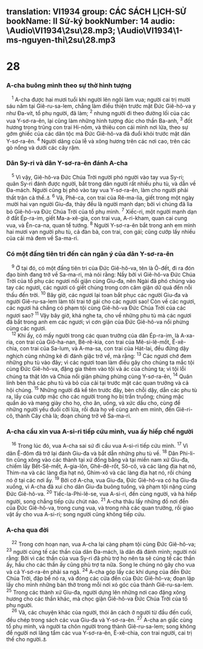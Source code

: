 translation: VI1934
group: CÁC SÁCH LỊCH-SỬ
bookName: II Sử-ký 
bookNumber: 14
audio: \Audio\VI1934\2su\28.mp3; \Audio\VI1934\1-ms-nguyen-thi\2su\28.mp3
-------

<div class="title"><h1>28</h1><h3>A-cha buông mình theo sự thờ hình tượng</h3></div>
<span class="verse 2su_28_1"> <sup>1</sup> A-cha được hai mươi tuổi khi người lên ngôi làm vua; người cai trị mười sáu năm tại Giê-ru-sa-lem, chẳng làm điều thiện trước mặt Đức Giê-hô-va y như Đa-vít, tổ phụ người, đã làm; </span>
<span class="verse 2su_28_2"><sup>2</sup> nhưng người đi theo đường lối của các vua Y-sơ-ra-ên, lại cũng làm những hình tượng đúc cho thần Ba-anh, </span>
<span class="verse 2su_28_3"><sup>3</sup> đốt hương trong trũng con trai Hi-nôm, và thiêu con cái mình nơi lửa, theo sự gớm ghiếc của các dân tộc mà Đức Giê-hô-va đã đuổi khỏi trước mặt dân Y-sơ-ra-ên. </span>
<span class="verse 2su_28_4"><sup>4</sup> Người dâng của lễ và xông hương trên các nơi cao, trên các gò nổng và dưới các cây rậm. <br/></span>
<div class="title"><h3>Dân Sy-ri và dân Y-sơ-ra-ên đánh A-cha</h3></div>
<span class="verse 2su_28_5"> <sup>5</sup> Vì vậy, Giê-hô-va Đức Chúa Trời người phó người vào tay vua Sy-ri; quân Sy-ri đánh được người, bắt trong dân người rất nhiều phu tù, và dẫn về Đa-mách. Người cũng bị phó vào tay vua Y-sơ-ra-ên, làm cho người phải thất trận cả thể.<a data-toggle="tooltip" data-placement="bottom" title="2Vua 16:5; Es 7:1">⚓</a></span>
<span class="verse 2su_28_6"><sup>6</sup> Vả, Phê-ca, con trai của Rê-ma-lia, giết trong một ngày mười hai vạn người Giu-đa, thảy đều là người mạnh dạn; bởi vì chúng đã lìa bỏ Giê-hô-va Đức Chúa Trời của tổ phụ mình. </span>
<span class="verse 2su_28_7"><sup>7</sup> Xiếc-ri, một người mạnh dạn ở đất Ép-ra-im, giết Ma-a-xê-gia, con trai vua, A-ri-kham, quan cai cung vua, và Ên-ca-na, quan tể tướng. </span>
<span class="verse 2su_28_8"><sup>8</sup> Người Y-sơ-ra-ên bắt trong anh em mình hai mươi vạn người phu tù, cả đàn bà, con trai, con gái; cũng cướp lấy nhiều của cải mà đem về Sa-ma-ri. <br/></span>
<div class="title"><h3>Có một đấng tiên tri đến cản ngăn ý của dân Y-sơ-ra-ên</h3></div>
<span class="verse 2su_28_9"> <sup>9</sup> Ở tại đó, có một đấng tiên tri của Đức Giê-hô-va, tên là Ô-đết, đi ra đón đạo binh đang trở về Sa-ma-ri, mà nói rằng: Nầy bởi vì Giê-hô-va Đức Chúa Trời của tổ phụ các ngươi nổi giận cùng Giu-đa, nên Ngài đã phó chúng vào tay các ngươi, các ngươi có giết chúng trong cơn căm giận dữ quá đến nỗi thấu đến trời. </span>
<span class="verse 2su_28_10"><sup>10</sup> Bây giờ, các ngươi lại toan bắt phục các người Giu-đa và người Giê-ru-sa-lem làm tôi trai tớ gái cho các ngươi sao! Còn về các ngươi, các ngươi há chẳng có phạm tội cùng Giê-hô-va Đức Chúa Trời của các ngươi sao? </span>
<span class="verse 2su_28_11"><sup>11</sup> Vậy bây giờ, khá nghe ta, cho về những phu tù mà các ngươi đã bắt trong anh em các ngươi; vì cơn giận của Đức Giê-hô-va nổi phừng cùng các ngươi. <br/></span>
<span class="verse 2su_28_12"> <sup>12</sup> Khi ấy, có mấy người trong các quan trưởng của dân Ép-ra-im, là A-xa-ria, con trai của Giô-ha-nan, Bê-rê-kia, con trai của Mê-si-lê-mốt, Ê-xê-chia, con trai của Sa-lum, và A-ma-sa, con trai của Hát-lai, đều đứng dậy nghịch cùng những kẻ đi đánh giặc trở về, mà rằng: </span>
<span class="verse 2su_28_13"><sup>13</sup> Các ngươi chớ đem những phu tù vào đây; vì các ngươi toan làm điều gây cho chúng ta mắc tội cùng Đức Giê-hô-va, đặng gia thêm vào tội và ác của chúng ta; vì tội lỗi chúng ta thật lớn và Chúa nổi giận phừng phừng cùng Y-sơ-ra-ên, </span>
<span class="verse 2su_28_14"><sup>14</sup> Quân lính bèn thả các phu tù và bỏ của cải tại trước mặt các quan trưởng và cả hội chúng. </span>
<span class="verse 2su_28_15"><sup>15</sup> Những người đã kể tên trước đây, bèn chỗi dậy, dẫn các phu tù ra, lấy của cướp mặc cho các người trong họ bị trần truồng; chúng mặc quần áo và mang giày cho họ, cho ăn, uống, và xức dầu cho, cùng để những người yếu đuối cỡi lừa, rồi đưa họ về cùng anh em mình, đến Giê-ri-cô, thành Cây chà là; đoạn chúng trở về Sa-ma-ri. <br/></span>
<div class="title"><h3>A-cha cầu xin vua A-si-ri tiếp cứu mình, vua ấy hiếp chế người</h3></div>
<span class="verse 2su_28_16"> <sup>16</sup> Trong lúc đó, vua A-cha sai sứ đi cầu vua A-si-ri tiếp cứu mình. </span>
<span class="verse 2su_28_17"><sup>17</sup> Vì dân Ê-đôm đã trở lại đánh Giu-đa và bắt dẫn những phu tù về. </span>
<span class="verse 2su_28_18"><sup>18</sup> Dân Phi-li-tin cũng xông vào các thành tại xứ đồng bằng và tại miền nam xứ Giu-đa, chiếm lấy Bết-Sê-mết, A-gia-lôn, Ghê-đê-rốt, Sô-cô, và các làng địa hạt nó, Thim-na và các làng địa hạt nó, Ghim-xô và các làng địa hạt nó, rồi chúng nó ở tại các nơi ấy. </span>
<span class="verse 2su_28_19"><sup>19</sup> Bởi cớ A-cha, vua Giu-đa, Đức Giê-hô-va có hạ Giu-đa xuống, vì A-cha đã xui cho dân Giu-đa buông tuồng, và phạm tội nặng cùng Đức Giê-hô-va. </span>
<span class="verse 2su_28_20"><sup>20</sup> Tiếc-la-Phi-lê-se, vua A-si-ri, đến cùng người, và hà hiếp người, song chẳng tiếp cứu chút nào. </span>
<span class="verse 2su_28_21"><sup>21</sup> A-cha thâu lấy những đồ nơi đền của Đức Giê-hô-va, trong cung vua, và trong nhà các quan trưởng, rồi giao vật ấy cho vua A-si-ri; song người cũng không tiếp cứu. <br/></span>
<div class="title"><h3>A-cha qua đời</h3></div>
<span class="verse 2su_28_22"> <sup>22</sup> Trong cơn hoạn nạn, vua A-cha lại càng phạm tội cùng Đức Giê-hô-va; </span>
<span class="verse 2su_28_23"><sup>23</sup> người cúng tế các thần của dân Đa-mách, là dân đã đánh mình; người nói rằng: Bởi vì các thần của vua Sy-ri đã phù trợ họ nên ta sẽ cúng tế các thần ấy, hầu cho các thần ấy cũng phù trợ ta nữa. Song le chúng nó gây cho vua và cả Y-sơ-ra-ên phải sa ngã. </span>
<span class="verse 2su_28_24"><sup>24</sup> A-cha góp lấy các khí dụng của đền Đức Chúa Trời, đập bể nó ra, và đóng các cửa đền của Đức Giê-hô-va; đoạn lập lấy cho mình những bàn thờ trong mỗi nơi xó góc của thành Giê-ru-sa-lem. </span>
<span class="verse 2su_28_25"><sup>25</sup> Trong các thành xứ Giu-đa, người dựng lên những nơi cao đặng xông hương cho các thần khác, mà chọc giận Giê-hô-va Đức Chúa Trời của tổ phụ người. <br/></span>
<span class="verse 2su_28_26"> <sup>26</sup> Vả, các chuyện khác của người, thói ăn cách ở người từ đầu đến cuối, đều chép trong sách các vua Giu-đa và Y-sơ-ra-ên. </span>
<span class="verse 2su_28_27"><sup>27</sup> A-cha an giấc cùng tổ phụ mình, và người ta chôn người trong thành Giê-ru-sa-lem; song không để người nơi lăng tẩm các vua Y-sơ-ra-ên, Ê-xê-chia, con trai người, cai trị thế cho người.<a data-toggle="tooltip" data-placement="bottom" title="Es 14:28">⚓</a><br/></span>
